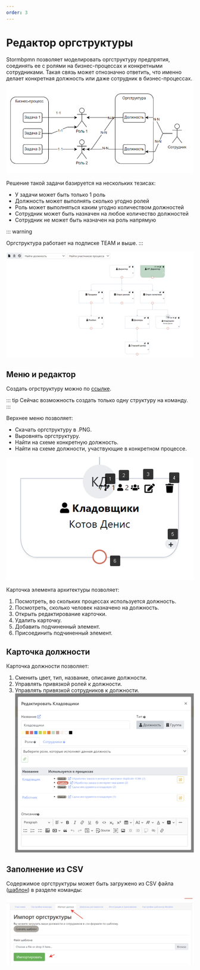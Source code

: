 ```yaml
---
order: 3
---
```

# Редактор оргструктуры

Stormbpmn позволяет моделировать оргструктуру предпрятия, соединять ее с ролями на бизнес-процессах и конкретными сотрудниками. Такая связь может отнозначно ответить, что именно делает конкретная должность или даже сотрудник в бизнес-процессах.  
![image](orgchart-1.png)

Решение такой задачи базируется на нескольких тезисах:

- У задачи может быть только 1 роль
- Должность может выполнять сколько угодно ролей
- Роль может выполняться каким угодно количеством должностей
- Сотрудник может быть назначен на любое количество должностей
- Сотрудник не может быть назначен на роль напрямую

::: warning

Оргструктура работает на подписке TEAM и выше.
:::

![image](orgchart-2.png)

## Меню и редактор

Создать огрструктуру можно по [ссылке](https://stormbpmn.com/app/team/orgchart).

::: tip
Сейчас возможность создать только одну структуру на команду.
:::

Верхнее меню позволяет:

- Скачать оргструктуру в .PNG.
- Выровнять оргструктуру.
- Найти на схеме конкретную должность.
- Найти на схеме должности, участвующие в конкретном процессе.

![image](orgchart-3.png)

Карточка элемента архитектуры позволяет:

1. Посмотреть, во скольких процессах используется должность.
2. Посмотреть, сколько человек назначено на должность.
3. Открыть редактирование карточки.
4. Удалить карточку.
5. Добавить подчиненный элемент.
6. Присоединить подчиненный элемент.

## Карточка должности

Карточка должности позволяет:

1. Сменить цвет, тип, название, описание должности.
2. Управлять привязкой ролей к должности.
3. Управлять привязкой сотрудников к должности.
   ![image](orgchart-4.png)

## Заполнение из CSV

Содержимое оргструктуры может быть загружено из CSV файла ([шаблон](https://docs.google.com/spreadsheets/d/1xaq8ZSEKHGS-ZYH3HQtlab87TFVcUuf3tzNdHuCf4uQ/edit#gid=0)) в разделе команды:

![image](orgchart-5.png)

